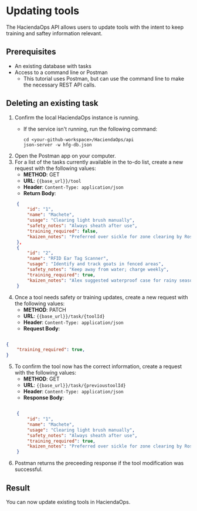 # Updating tools

The HaciendaOps API allows users to update tools with the intent to keep training and saftey information relevant.

## Prerequisites

* An existing database with tasks
* Access to a command line or Postman
    * This tutorial uses Postman, but can use the command line to make the necessary REST API calls.

## Deleting an existing task

1. Confirm the local HaciendaOps instance is running.
   * If the service isn't running, run the following command:

     ```shell
     cd <your-github-workspace>/HaciendaOps/api
     json-server -w hfg-db.json

2. Open the Postman app on your computer.
3. For a list of the tasks currently available in the to-do list, create a new request with the following values:
    * **METHOD**: GET
    * **URL**: `{{base_url}}/tool`
    * **Header**: `Content-Type: application/json`
    * **Return Body**:

```json
    {
        "id": "1",
        "name": "Machete",
        "usage": "Clearing light brush manually",
        "safety_notes": "Always sheath after use",
        "training_required": false,
        "kaizen_notes": "Preferred over sickle for zone clearing by Rosa"
    },
    {
        "id": "2",
        "name": "RFID Ear Tag Scanner",
        "usage": "Identify and track goats in fenced areas",
        "safety_notes": "Keep away from water; charge weekly",
        "training_required": true,
        "kaizen_notes": "Alex suggested waterproof case for rainy season"
    }
```

4. Once a tool needs safety or training updates, create a new request with the following values:
    * **METHOD**: PATCH
    * **URL**: `{{base_url}}/task/{toolId}`
    * **Header**: `Content-Type: application/json`
    * **Request Body**:

```json

{
    "training_required": true,
}
```

5. To confirm the tool now has the correct information, create a request with the following values:
    * **METHOD**: GET
    * **URL**: `{{base_url}}/task/{previoustoolId}`
    * **Header**: `Content-Type: application/json`
    * **Response Body**:

```json

    {
        "id": "1",
        "name": "Machete",
        "usage": "Clearing light brush manually",
        "safety_notes": "Always sheath after use",
        "training_required": true,
        "kaizen_notes": "Preferred over sickle for zone clearing by Rosa"
    }
```

6. Postman returns the preceeding response if the tool modification was successful.

## Result

You can now update existing tools in HaciendaOps.
